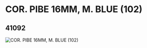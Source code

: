 # COR. PIBE 16MM, M. BLUE (102)
## 41092
![COR. PIBE 16MM, M. BLUE (102)](https://lc-www-live-s.legocdn.com/media/bricks/5/2/4154922.jpg)